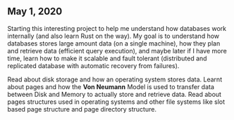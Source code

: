 ## May 1, 2020
Starting this interesting project to help me understand how databases work internally (and also learn Rust on the way). My goal is to understand how databases stores large amount data (on a single machine), how they plan and retrieve data (efficient query execution), and maybe later if I have more time, learn how to make it scalable and fault tolerant (distributed and replicated database with automatic recovery from failures).

Read about disk storage and how an operating system stores data. Learnt about pages and how the **Von Neumann** Model is used to transfer data between Disk and Memory to actually store and retrieve data. Read about pages structures used in operating systems and other file systems like slot based page structure and page directory structure. 